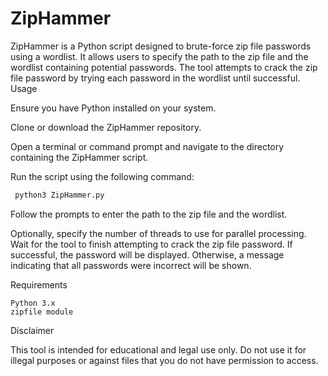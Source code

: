 # ZipHammer

ZipHammer is a Python script designed to brute-force zip file passwords using a wordlist. It allows users to specify the path to the zip file and the wordlist containing potential passwords. The tool attempts to crack the zip file password by trying each password in the wordlist until successful.
Usage

   Ensure you have Python installed on your system.

   Clone or download the ZipHammer repository.

   Open a terminal or command prompt and navigate to the directory containing the ZipHammer script.

  Run the script using the following command:

   ```bash
    python3 ZipHammer.py
   ```


   Follow the prompts to enter the path to the zip file and the wordlist.

  Optionally, specify the number of threads to use for parallel processing.
    Wait for the tool to finish attempting to crack the zip file password.
    If successful, the password will be displayed. Otherwise, a message indicating that all passwords were incorrect will be shown.

Requirements

    Python 3.x
    zipfile module

Disclaimer

This tool is intended for educational and legal use only. Do not use it for illegal purposes or against files that you do not have permission to access.
